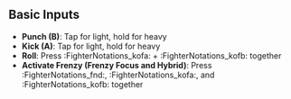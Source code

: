 ## Basic Inputs
- **Punch (B)**: Tap for light, hold for heavy
- **Kick (A)**: Tap for light, hold for heavy
- **Roll**: Press :FighterNotations_kofa: + :FighterNotations_kofb: together
- **Activate Frenzy (Frenzy Focus and Hybrid)**: Press :FighterNotations_fnd:, :FighterNotations_kofa:, and :FighterNotations_kofb: together

